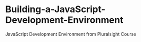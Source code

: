 # Building-a-JavaScript-Development-Environment
JavaScript Development Environment from Pluralsight Course

